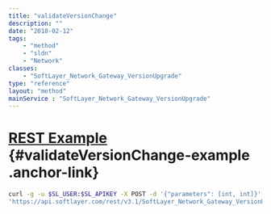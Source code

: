 ```yaml
---
title: "validateVersionChange"
description: ""
date: "2018-02-12"
tags:
    - "method"
    - "sldn"
    - "Network"
classes:
    - "SoftLayer_Network_Gateway_VersionUpgrade"
type: "reference"
layout: "method"
mainService : "SoftLayer_Network_Gateway_VersionUpgrade"
---
```


# [REST Example](#validateVersionChange-example) <a href="/article/rest/"><i class="fas fa-question"></i></a> {#validateVersionChange-example .anchor-link} 
```bash
curl -g -u $SL_USER:$SL_APIKEY -X POST -d '{"parameters": [int, int]}' \
'https://api.softlayer.com/rest/v3.1/SoftLayer_Network_Gateway_VersionUpgrade/{SoftLayer_Network_Gateway_VersionUpgradeID}/validateVersionChange'
```
